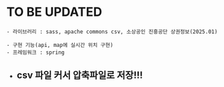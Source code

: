 # TO BE UPDATED
    - 라이브러리 : sass, apache commons csv, 소상공인 진흥공단 상권정보(2025.01)

    - 구현 기능(api, map에 실시간 위치 구현)
    - 프레임워크 : spring

   -  ## csv 파일 커서 압축파일로 저장!!!